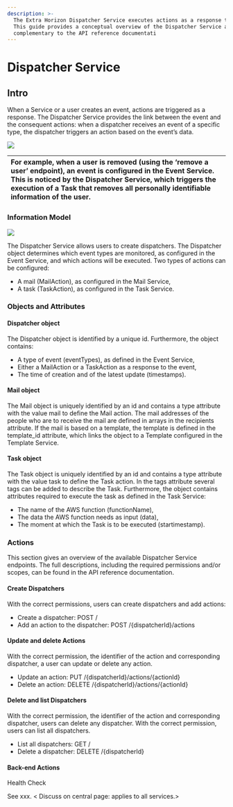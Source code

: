 ```yaml
---
description: >-
  The Extra Horizon Dispatcher Service executes actions as a response to events.
  This guide provides a conceptual overview of the Dispatcher Service and is
  complementary to the API reference documentati
---
```


# Dispatcher Service

## Intro

When a Service or a user creates an event, actions are triggered as a response. The Dispatcher Service provides the link between the event and the consequent actions: when a dispatcher receives an event of a specific type, the dispatcher triggers an action based on the event’s data.

![](https://lh6.googleusercontent.com/ObAJNZpGnAlDHYz5S8J1Vj3qoEXM_L2V4iisDw5-0FEW5k9HCiywDGKucauSHOPwmHQlSkkXS1wUey7wfUwA2vxFQHkI2Qi2D8AX5cm3UalcOofZP0LRA6Vh-nnnOr1Y6j9Zc4A=s0)

| For example, when a user is removed \(using the ‘remove a user’ endpoint\), an event is configured in the Event Service. This is noticed by the Dispatcher Service, which triggers the execution of a Task that removes all personally identifiable information of the user. |
| :--- |


### Information Model

![](https://lh5.googleusercontent.com/HWx1d8raCgb4krRTMaQXf87qrTNs1REe2KJTTrz1zZwSNbgrQIvOo7jhSTDDHOdujlccumzLal1gCDPHzAgWghYKjqrYJfoClSXRmrgzQhq15GUNhUchJmwY80LfIsrzz-oaU9Q=s0)

The Dispatcher Service allows users to create dispatchers. The Dispatcher object determines which event types are monitored, as configured in the Event Service, and which actions will be executed. Two types of actions can be configured:

* A mail \(MailAction\), as configured in the Mail Service,
* A task \(TaskAction\), as configured in the Task Service.

### Objects and Attributes

#### Dispatcher object

The Dispatcher object is identified by a unique id. Furthermore, the object contains:

* A type of event \(eventTypes\), as defined in the Event Service,
* Either a MailAction or a TaskAction as a response to the event,
* The time of creation and of the latest update \(timestamps\).

#### Mail object

The Mail object is uniquely identified by an id and contains a type attribute with the value mail to define the Mail action. The mail addresses of the people who are to receive the mail are defined in arrays in the recipients attribute. If the mail is based on a template, the template is defined in the template\_id attribute, which links the object to a Template configured in the Template Service.

#### Task object

The Task object is uniquely identified by an id and contains a type attribute with the value task to define the Task action. In the tags attribute several tags can be added to describe the Task. Furthermore, the object contains attributes required to execute the task as defined in the Task Service:

* The name of the AWS function \(functionName\), 
* The data the AWS function needs as input \(data\), 
* The moment at which the Task is to be executed \(startimestamp\).

### Actions

This section gives an overview of the available Dispatcher Service endpoints. The full descriptions, including the required permissions and/or scopes, can be found in the API reference documentation.

#### Create Dispatchers

With the correct permissions, users can create dispatchers and add actions:

* Create a dispatcher: POST /
* Add an action to the dispatcher: POST /{dispatcherId}/actions

#### Update and delete Actions

With the correct permission, the identifier of the action and corresponding dispatcher, a user can update or delete any action.

* Update an action: PUT /{dispatcherId}/actions/{actionId}
* Delete an action: DELETE /{dispatcherId}/actions/{actionId}

#### Delete and list Dispatchers

With the correct permission, the identifier of the action and corresponding dispatcher, users can delete any dispatcher. With the correct permission, users can list all dispatchers.

* List all dispatchers: GET /
* Delete a dispatcher: DELETE /{dispatcherId}

#### Back-end Actions

Health Check 

See xxx. &lt; Discuss on central page: applies to all services.&gt;  



